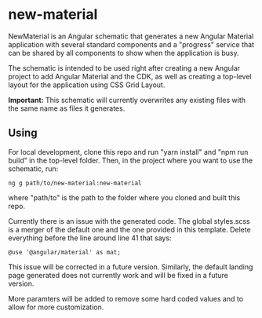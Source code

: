 # new-material

NewMaterial is an Angular schematic that generates a new Angular Material application with several standard components
and a "progress" service that can be shared by all components to show when the application is busy.

The schematic is intended to be used right after creating a new Angular project to add Angular Material and the
CDK, as well as creating a top-level layout for the application using CSS Grid Layout.

**Important:** This schematic will currently overwrites any existing files with the same name as files it generates.

## Using

For local development, clone this repo and run "yarn install" and "npm run build" in the top-level folder. Then, in the project 
where you want to use the schematic, run:

    ng g path/to/new-material:new-material

where "path/to" is the path to the folder where you cloned and built this repo.

Currently there is an issue with the generated code.  The global styles.scss is a merger of the default one and the one
provided in this template.  Delete everything before the line around line 41 that says:
    
    @use '@angular/material' as mat;

This issue will be corrected in a future version.   Similarly, the default landing page generated does not currently work and will be fixed in a future version.  

More paramters will be added to remove some hard coded values and to allow for more customization.